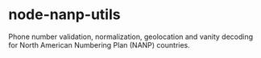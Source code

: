 node-nanp-utils
===============

Phone number validation, normalization, geolocation and vanity decoding for North American Numbering Plan (NANP) countries.